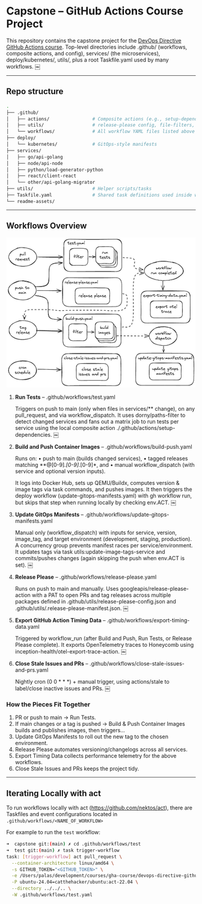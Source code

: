 # Capstone – GitHub Actions Course Project

This repository contains the capstone project for the [DevOps Directive GitHub Actions course](https://github.com/sidpalas/devops-directive-github-actions-course). Top-level directories include .github/ (workflows, composite actions, and config), services/ (the microservices), deploy/kubernetes/, utils/, plus a root Taskfile.yaml used by many workflows.  ￼

---

## Repo structure

```bash
.
├── .github/
│   ├── actions/                # Composite actions (e.g., setup-dependencies)
│   ├── utils/                  # release-please config, file-filters, etc.
│   └── workflows/              # All workflow YAML files listed above
├── deploy/
│   └── kubernetes/             # GitOps-style manifests
├── services/
│   ├── go/api-golang
│   ├── node/api-node
│   ├── python/load-generator-python
│   ├── react/client-react
│   └── other/api-golang-migrator
├── utils/                      # Helper scripts/tasks
├── Taskfile.yaml               # Shared task definitions used inside workflows
└── readme-assets/
```

---

## Workflows Overview

![](./readme-assets/workflow-diagram.jpg)

1. **Run Tests** – .github/workflows/test.yaml

    Triggers on push to main (only when files in services/** change), on any pull_request, and via workflow_dispatch. It uses dorny/paths-filter to detect changed services and fans out a matrix job to run tests per service using the local composite action ./.github/actions/setup-dependencies.  ￼

2. **Build and Push Container Images** – .github/workflows/build-push.yaml

    Runs on:
      •	push to main (builds changed services),
      •	tagged releases matching **@[0-9]*.[0-9]*.[0-9]*, and
      •	manual workflow_dispatch (with service and optional version inputs).

    It logs into Docker Hub, sets up QEMU/Buildx, computes version & image tags via task commands, and pushes images. It then triggers the deploy workflow (update-gitops-manifests.yaml) with gh workflow run, but skips that step when running locally by checking env.ACT.  ￼

3. **Update GitOps Manifests** – .github/workflows/update-gitops-manifests.yaml

    Manual only (workflow_dispatch) with inputs for service, version, image_tag, and target environment (development, staging, production). A concurrency group prevents manifest races per service/environment. It updates tags via task utils:update-image-tags-service and commits/pushes changes (again skipping the push when env.ACT is set).  ￼

4. **Release Please** – .github/workflows/release-please.yaml

    Runs on push to main and manually. Uses googleapis/release-please-action with a PAT to open PRs and tag releases across multiple packages defined in .github/utils/release-please-config.json and .github/utils/.release-please-manifest.json.  ￼

5. **Export GitHub Action Timing Data** – .github/workflows/export-timing-data.yaml

    Triggered by workflow_run (after Build and Push, Run Tests, or Release Please complete). It exports OpenTelemetry traces to Honeycomb using inception-health/otel-export-trace-action.  ￼

6. **Close Stale Issues and PRs** – .github/workflows/close-stale-issues-and-prs.yaml

    Nightly cron (0 0 * * *) + manual trigger, using actions/stale to label/close inactive issues and PRs.  ￼

### How the Pieces Fit Together
1.	PR or push to main → Run Tests.
2.	If main changes or a tag is pushed → Build & Push Container Images builds and publishes images, then triggers…
3.	Update GitOps Manifests to roll out the new tag to the chosen environment.
4.	Release Please automates versioning/changelogs across all services.
5.	Export Timing Data collects performance telemetry for the above workflows.
6.	Close Stale Issues and PRs keeps the project tidy.

---

## Iterating Locally with act

To run workflows locally with act (https://github.com/nektos/act), there are Taskfiles and event configurations located in `.github/workflows/<NAME_OF_WORKFLOW>`

For example to run the `test` workflow:

```bash
➜  capstone git:(main) ✗ cd .github/workflows/test
➜  test git:(main) ✗ task trigger-workflow 
task: [trigger-workflow] act pull_request \
  --container-architecture linux/amd64 \
  -s GITHUB_TOKEN="<GITHUB_TOKEN>" \
  -e /Users/palas/development/courses/gha-course/devops-directive-github-actions-course/capstone/.github/workflows/test/event.json \
  -P ubuntu-24.04=catthehacker/ubuntu:act-22.04 \
  --directory ../../.. \
  -W .github/workflows/test.yaml
```

